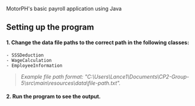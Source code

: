 MotorPH's basic payroll application using Java

## Setting up the program

#### 1. Change the data file paths to the correct path in the following classes:

    - SSSDeduction
    - WageCalculation
    - EmployeeInformation

> _Example file path format: "C:\\Users\\Lance1\\Documents\\CP2-Group-5\\src\\main\\resources\\data\\file-path.txt"._

#### 2. Run the program to see the output.
